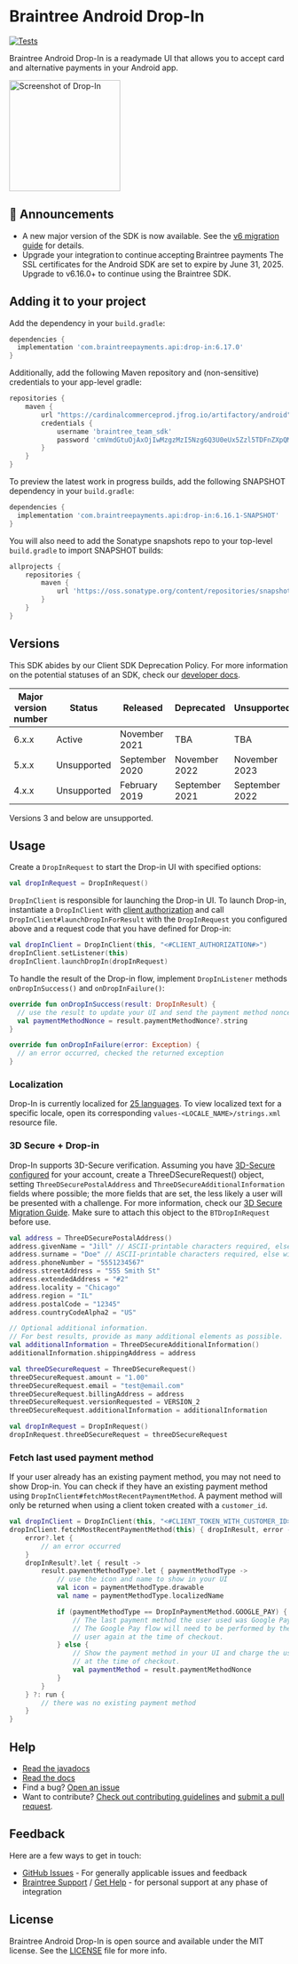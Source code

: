 # Braintree Android Drop-In

[![Tests](https://github.com/braintree/braintree-android-drop-in/actions/workflows/tests.yml/badge.svg)](https://github.com/braintree/braintree-android-drop-in/actions/workflows/tests.yml)

Braintree Android Drop-In is a readymade UI that allows you to accept card and alternative payments in your Android app.

<img alt="Screenshot of Drop-In" src="screenshots/vaulted-payment-methods.png" width="200"/>

## 📣 Announcements
- A new major version of the SDK is now available. See the [v6 migration guide](v6_MIGRATION_GUIDE.md) for details.
- Upgrade your integration to continue accepting Braintree payments The SSL certificates for the Android SDK are set to expire by June 31, 2025. Upgrade to v6.16.0+ to continue using the Braintree SDK.

## Adding it to your project

Add the dependency in your `build.gradle`:

```groovy
dependencies {
  implementation 'com.braintreepayments.api:drop-in:6.17.0'
}
```

Additionally, add the following Maven repository and (non-sensitive) credentials to your app-level gradle:

```groovy
repositories {
    maven {
        url "https://cardinalcommerceprod.jfrog.io/artifactory/android"
        credentials {
            username 'braintree_team_sdk'
            password 'cmVmdGtuOjAxOjIwMzgzMzI5Nzg6Q3U0eUx5Zzl5TDFnZXpQMXpESndSN2tBWHhJ'
        }
    }
}
```

To preview the latest work in progress builds, add the following SNAPSHOT dependency in your `build.gradle`:

```groovy
dependencies {
  implementation 'com.braintreepayments.api:drop-in:6.16.1-SNAPSHOT'
}
```

You will also need to add the Sonatype snapshots repo to your top-level `build.gradle` to import SNAPSHOT builds:

```groovy
allprojects {
    repositories {
        maven {
            url 'https://oss.sonatype.org/content/repositories/snapshots/'
        }
    }
}
```

## Versions

This SDK abides by our Client SDK Deprecation Policy. For more information on the potential statuses of an SDK, check our [developer docs](https://developer.paypal.com/braintree/docs/guides/client-sdk/deprecation-policy/android/v4).

| Major version number | Status | Released | Deprecated | Unsupported |
| -------------------- | ------ | -------- | ---------- | ----------- |
| 6.x.x | Active | November 2021 | TBA | TBA |
| 5.x.x | Unsupported | September 2020 | November 2022 | November 2023 |
| 4.x.x | Unsupported | February 2019 | September 2021 | September 2022 |

Versions 3 and below are unsupported.

## Usage

Create a `DropInRequest` to start the Drop-in UI with specified options:

```kotlin
val dropInRequest = DropInRequest()
```

`DropInClient` is responsible for launching the Drop-in UI. To launch Drop-in, instantiate a `DropInClient` with [client authorization](https://developer.paypal.com/braintree/docs/guides/authorization/overview) and call `DropInClient#launchDropInForResult` with the `DropInRequest` you configured above and a request code that you have defined for Drop-in:

```kotlin
val dropInClient = DropInClient(this, "<#CLIENT_AUTHORIZATION#>")
dropInClient.setListener(this)
dropInClient.launchDropIn(dropInRequest)
```

To handle the result of the Drop-in flow, implement `DropInListener` methods `onDropInSuccess()` and `onDropInFailure()`:

```kotlin
override fun onDropInSuccess(result: DropInResult) {
  // use the result to update your UI and send the payment method nonce to your server
  val paymentMethodNonce = result.paymentMethodNonce?.string
}

override fun onDropInFailure(error: Exception) {
  // an error occurred, checked the returned exception
}
```

### Localization

Drop-In is currently localized for [25 languages](https://github.com/braintree/braintree-android-drop-in/tree/main/Drop-In/src/main/res). To view localized text for a specific locale, open its corresponding `values-<LOCALE_NAME>/strings.xml` resource file.

### 3D Secure + Drop-in

Drop-In supports 3D-Secure verification. Assuming you have [3D-Secure configured](https://developer.paypal.com/braintree/docs/guides/3d-secure/configuration) for your account, create a ThreeDSecureRequest() object, setting `ThreeDSecurePostalAddress` and `ThreeDSecureAdditionalInformation` fields where possible; the more fields that are set, the less likely a user will be presented with a challenge. For more information, check our [3D Secure Migration Guide](https://developer.paypal.com/braintree/docs/guides/3d-secure/migration/android/v4#getting-ready-for-3ds-2). Make sure to attach this object to the `BTDropInRequest` before use.

```kotlin
val address = ThreeDSecurePostalAddress()
address.givenName = "Jill" // ASCII-printable characters required, else will throw a validation error
address.surname = "Doe" // ASCII-printable characters required, else will throw a validation error
address.phoneNumber = "5551234567"
address.streetAddress = "555 Smith St"
address.extendedAddress = "#2"
address.locality = "Chicago"
address.region = "IL"
address.postalCode = "12345"
address.countryCodeAlpha2 = "US"

// Optional additional information.
// For best results, provide as many additional elements as possible.
val additionalInformation = ThreeDSecureAdditionalInformation()
additionalInformation.shippingAddress = address

val threeDSecureRequest = ThreeDSecureRequest()
threeDSecureRequest.amount = "1.00"
threeDSecureRequest.email = "test@email.com"
threeDSecureRequest.billingAddress = address
threeDSecureRequest.versionRequested = VERSION_2
threeDSecureRequest.additionalInformation = additionalInformation

val dropInRequest = DropInRequest()
dropInRequest.threeDSecureRequest = threeDSecureRequest
```

### Fetch last used payment method

If your user already has an existing payment method, you may not need to show Drop-in. You can check if they have an existing payment method using `DropInClient#fetchMostRecentPaymentMethod`. A payment method will only be returned when using a client token created with a `customer_id`.

```kotlin
val dropInClient = DropInClient(this, "<#CLIENT_TOKEN_WITH_CUSTOMER_ID>", dropInRequest)
dropInClient.fetchMostRecentPaymentMethod(this) { dropInResult, error ->
    error?.let {
        // an error occurred
    }
    dropInResult?.let { result ->
        result.paymentMethodType?.let { paymentMethodType ->
            // use the icon and name to show in your UI
            val icon = paymentMethodType.drawable
            val name = paymentMethodType.localizedName

            if (paymentMethodType == DropInPaymentMethod.GOOGLE_PAY) {
                // The last payment method the user used was Google Pay.
                // The Google Pay flow will need to be performed by the
                // user again at the time of checkout.
            } else {
                // Show the payment method in your UI and charge the user
                // at the time of checkout.
                val paymentMethod = result.paymentMethodNonce
            }
        }
    } ?: run {
        // there was no existing payment method
    }
}
```

## Help

* [Read the javadocs](https://braintree.github.io/braintree-android-drop-in/)
* [Read the docs](https://developer.paypal.com/braintree/docs/guides/drop-in/overview/android/v4)
* Find a bug? [Open an issue](https://github.com/braintree/braintree-android-drop-in/issues)
* Want to contribute? [Check out contributing guidelines](CONTRIBUTING.md) and [submit a pull request](https://help.github.com/articles/creating-a-pull-request).

## Feedback

Here are a few ways to get in touch:

* [GitHub Issues](https://github.com/braintree/braintree-android-drop-in/issues) - For generally applicable issues and feedback
* [Braintree Support](https://developer.paypal.com/braintree/articles) / [Get Help](https://developer.paypal.com/braintree/help) -
for personal support at any phase of integration

## License

Braintree Android Drop-In is open source and available under the MIT license. See the [LICENSE](LICENSE) file for more info.
